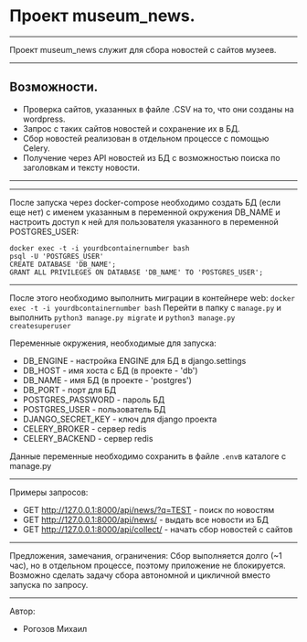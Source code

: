 # Проект museum_news.
***
Проект museum_news служит для сбора новостей с сайтов музеев.
***

## Возможности.

* Проверка сайтов, указанных в файле .CSV на то, что они созданы на wordpress.
* Запрос с таких сайтов новостей и сохранение их в БД.
* Сбор новостей реализован в отдельном процессе с помощью Celery.
* Получение через API новостей из БД с возможностью поиска по заголовкам и тексту новости.
***
***
После запуска через docker-compose необходимо создать БД (если еще нет) с именем указанным в переменной окружения DB_NAME
и настроить доступ к ней для пользователя указанного в переменной POSTGRES_USER:
```
docker exec -t -i yourdbcontainernumber bash
psql -U 'POSTGRES_USER'
CREATE DATABASE 'DB_NAME';
GRANT ALL PRIVILEGES ON DATABASE 'DB_NAME' TO 'POSTGRES_USER';
```
***
После этого необходимо выполнить миграции в контейнере web:
```docker exec -t -i yourdbcontainernumber bash```
Перейти в папку с ```manage.py``` и выполнить 
```python3 manage.py migrate``` и ```python3 manage.py createsuperuser```

Переменные окружения, необходимые для запуска:

* DB_ENGINE - настройка ENGINE для БД в django.settings
* DB_HOST - имя хоста с БД (в проекте - 'db')
* DB_NAME - имя БД (в проекте - 'postgres')
* DB_PORT - порт для БД
* POSTGRES_PASSWORD - пароль БД
* POSTGRES_USER - пользователь БД
* DJANGO_SECRET_KEY - ключ для django проекта
* CELERY_BROKER - сервер redis
* CELERY_BACKEND - сервер redis

Данные переменные необходимо сохранить в файле ```.env```в каталоге с manage.py
***
Примеры запросов:
* GET http://127.0.0.1:8000/api/news/?q=TEST - поиск по новостям
* GET http://127.0.0.1:8000/api/news/ - выдать все новости из БД
* GET http://127.0.0.1:8000/api/collect/ - начать сбор новостей с сайтов
***
Предложения, замечания, ограничения:
Сбор выполняется долго (~1 час), но в отдельном процессе, поэтому приложение не блокируется.
Возможно сделать задачу сбора автономной и цикличной вместо запуска по запросу.

***
Автор:
* Рогозов Михаил